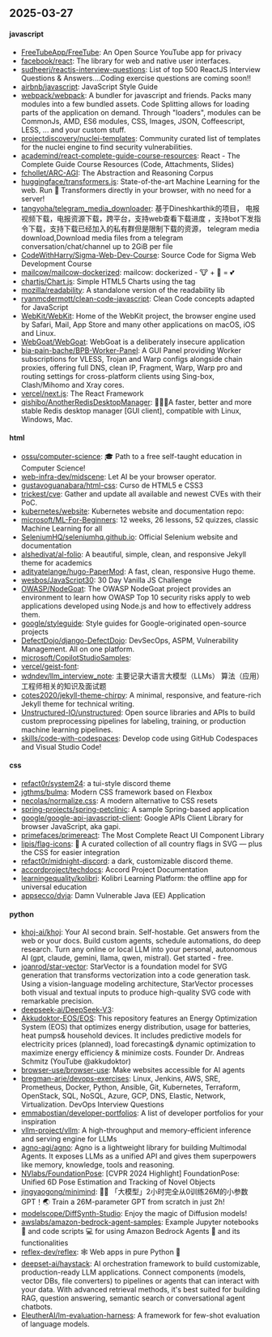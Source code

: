 ## 2025-03-27

#### javascript
* [FreeTubeApp/FreeTube](https://github.com/FreeTubeApp/FreeTube): An Open Source YouTube app for privacy
* [facebook/react](https://github.com/facebook/react): The library for web and native user interfaces.
* [sudheerj/reactjs-interview-questions](https://github.com/sudheerj/reactjs-interview-questions): List of top 500 ReactJS Interview Questions & Answers....Coding exercise questions are coming soon!!
* [airbnb/javascript](https://github.com/airbnb/javascript): JavaScript Style Guide
* [webpack/webpack](https://github.com/webpack/webpack): A bundler for javascript and friends. Packs many modules into a few bundled assets. Code Splitting allows for loading parts of the application on demand. Through "loaders", modules can be CommonJs, AMD, ES6 modules, CSS, Images, JSON, Coffeescript, LESS, ... and your custom stuff.
* [projectdiscovery/nuclei-templates](https://github.com/projectdiscovery/nuclei-templates): Community curated list of templates for the nuclei engine to find security vulnerabilities.
* [academind/react-complete-guide-course-resources](https://github.com/academind/react-complete-guide-course-resources): React - The Complete Guide Course Resources (Code, Attachments, Slides)
* [fchollet/ARC-AGI](https://github.com/fchollet/ARC-AGI): The Abstraction and Reasoning Corpus
* [huggingface/transformers.js](https://github.com/huggingface/transformers.js): State-of-the-art Machine Learning for the web. Run 🤗 Transformers directly in your browser, with no need for a server!
* [tangyoha/telegram_media_downloader](https://github.com/tangyoha/telegram_media_downloader): 基于Dineshkarthik的项目， 电报视频下载，电报资源下载，跨平台，支持web查看下载进度 ，支持bot下发指令下载，支持下载已经加入的私有群但是限制下载的资源， telegram media download,Download media files from a telegram conversation/chat/channel up to 2GiB per file
* [CodeWithHarry/Sigma-Web-Dev-Course](https://github.com/CodeWithHarry/Sigma-Web-Dev-Course): Source Code for Sigma Web Development Course
* [mailcow/mailcow-dockerized](https://github.com/mailcow/mailcow-dockerized): mailcow: dockerized - 🐮 + 🐋 = 💕
* [chartjs/Chart.js](https://github.com/chartjs/Chart.js): Simple HTML5 Charts using the <canvas> tag
* [mozilla/readability](https://github.com/mozilla/readability): A standalone version of the readability lib
* [ryanmcdermott/clean-code-javascript](https://github.com/ryanmcdermott/clean-code-javascript): Clean Code concepts adapted for JavaScript
* [WebKit/WebKit](https://github.com/WebKit/WebKit): Home of the WebKit project, the browser engine used by Safari, Mail, App Store and many other applications on macOS, iOS and Linux.
* [WebGoat/WebGoat](https://github.com/WebGoat/WebGoat): WebGoat is a deliberately insecure application
* [bia-pain-bache/BPB-Worker-Panel](https://github.com/bia-pain-bache/BPB-Worker-Panel): A GUI Panel providing Worker subscriptions for VLESS, Trojan and Warp configs alongside chain proxies, offering full DNS, clean IP, Fragment, Warp, Warp pro and routing settings for cross-platform clients using Sing-box, Clash/Mihomo and Xray cores.
* [vercel/next.js](https://github.com/vercel/next.js): The React Framework
* [qishibo/AnotherRedisDesktopManager](https://github.com/qishibo/AnotherRedisDesktopManager): 🚀🚀🚀A faster, better and more stable Redis desktop manager [GUI client], compatible with Linux, Windows, Mac.

#### html
* [ossu/computer-science](https://github.com/ossu/computer-science): 🎓 Path to a free self-taught education in Computer Science!
* [web-infra-dev/midscene](https://github.com/web-infra-dev/midscene): Let AI be your browser operator.
* [gustavoguanabara/html-css](https://github.com/gustavoguanabara/html-css): Curso de HTML5 e CSS3
* [trickest/cve](https://github.com/trickest/cve): Gather and update all available and newest CVEs with their PoC.
* [kubernetes/website](https://github.com/kubernetes/website): Kubernetes website and documentation repo:
* [microsoft/ML-For-Beginners](https://github.com/microsoft/ML-For-Beginners): 12 weeks, 26 lessons, 52 quizzes, classic Machine Learning for all
* [SeleniumHQ/seleniumhq.github.io](https://github.com/SeleniumHQ/seleniumhq.github.io): Official Selenium website and documentation
* [alshedivat/al-folio](https://github.com/alshedivat/al-folio): A beautiful, simple, clean, and responsive Jekyll theme for academics
* [adityatelange/hugo-PaperMod](https://github.com/adityatelange/hugo-PaperMod): A fast, clean, responsive Hugo theme.
* [wesbos/JavaScript30](https://github.com/wesbos/JavaScript30): 30 Day Vanilla JS Challenge
* [OWASP/NodeGoat](https://github.com/OWASP/NodeGoat): The OWASP NodeGoat project provides an environment to learn how OWASP Top 10 security risks apply to web applications developed using Node.js and how to effectively address them.
* [google/styleguide](https://github.com/google/styleguide): Style guides for Google-originated open-source projects
* [DefectDojo/django-DefectDojo](https://github.com/DefectDojo/django-DefectDojo): DevSecOps, ASPM, Vulnerability Management. All on one platform.
* [microsoft/CopilotStudioSamples](https://github.com/microsoft/CopilotStudioSamples): 
* [vercel/geist-font](https://github.com/vercel/geist-font): 
* [wdndev/llm_interview_note](https://github.com/wdndev/llm_interview_note): 主要记录大语言大模型（LLMs） 算法（应用）工程师相关的知识及面试题
* [cotes2020/jekyll-theme-chirpy](https://github.com/cotes2020/jekyll-theme-chirpy): A minimal, responsive, and feature-rich Jekyll theme for technical writing.
* [Unstructured-IO/unstructured](https://github.com/Unstructured-IO/unstructured): Open source libraries and APIs to build custom preprocessing pipelines for labeling, training, or production machine learning pipelines.
* [skills/code-with-codespaces](https://github.com/skills/code-with-codespaces): Develop code using GitHub Codespaces and Visual Studio Code!

#### css
* [refact0r/system24](https://github.com/refact0r/system24): a tui-style discord theme
* [jgthms/bulma](https://github.com/jgthms/bulma): Modern CSS framework based on Flexbox
* [necolas/normalize.css](https://github.com/necolas/normalize.css): A modern alternative to CSS resets
* [spring-projects/spring-petclinic](https://github.com/spring-projects/spring-petclinic): A sample Spring-based application
* [google/google-api-javascript-client](https://github.com/google/google-api-javascript-client): Google APIs Client Library for browser JavaScript, aka gapi.
* [primefaces/primereact](https://github.com/primefaces/primereact): The Most Complete React UI Component Library
* [lipis/flag-icons](https://github.com/lipis/flag-icons): 🎏 A curated collection of all country flags in SVG — plus the CSS for easier integration
* [refact0r/midnight-discord](https://github.com/refact0r/midnight-discord): a dark, customizable discord theme.
* [accordproject/techdocs](https://github.com/accordproject/techdocs): Accord Project Documentation
* [learningequality/kolibri](https://github.com/learningequality/kolibri): Kolibri Learning Platform: the offline app for universal education
* [appsecco/dvja](https://github.com/appsecco/dvja): Damn Vulnerable Java (EE) Application

#### python
* [khoj-ai/khoj](https://github.com/khoj-ai/khoj): Your AI second brain. Self-hostable. Get answers from the web or your docs. Build custom agents, schedule automations, do deep research. Turn any online or local LLM into your personal, autonomous AI (gpt, claude, gemini, llama, qwen, mistral). Get started - free.
* [joanrod/star-vector](https://github.com/joanrod/star-vector): StarVector is a foundation model for SVG generation that transforms vectorization into a code generation task. Using a vision-language modeling architecture, StarVector processes both visual and textual inputs to produce high-quality SVG code with remarkable precision.
* [deepseek-ai/DeepSeek-V3](https://github.com/deepseek-ai/DeepSeek-V3): 
* [Akkudoktor-EOS/EOS](https://github.com/Akkudoktor-EOS/EOS): This repository features an Energy Optimization System (EOS) that optimizes energy distribution, usage for batteries, heat pumps& household devices. It includes predictive models for electricity prices (planned), load forecasting& dynamic optimization to maximize energy efficiency & minimize costs. Founder Dr. Andreas Schmitz (YouTube @akkudoktor)
* [browser-use/browser-use](https://github.com/browser-use/browser-use): Make websites accessible for AI agents
* [bregman-arie/devops-exercises](https://github.com/bregman-arie/devops-exercises): Linux, Jenkins, AWS, SRE, Prometheus, Docker, Python, Ansible, Git, Kubernetes, Terraform, OpenStack, SQL, NoSQL, Azure, GCP, DNS, Elastic, Network, Virtualization. DevOps Interview Questions
* [emmabostian/developer-portfolios](https://github.com/emmabostian/developer-portfolios): A list of developer portfolios for your inspiration
* [vllm-project/vllm](https://github.com/vllm-project/vllm): A high-throughput and memory-efficient inference and serving engine for LLMs
* [agno-agi/agno](https://github.com/agno-agi/agno): Agno is a lightweight library for building Multimodal Agents. It exposes LLMs as a unified API and gives them superpowers like memory, knowledge, tools and reasoning.
* [NVlabs/FoundationPose](https://github.com/NVlabs/FoundationPose): [CVPR 2024 Highlight] FoundationPose: Unified 6D Pose Estimation and Tracking of Novel Objects
* [jingyaogong/minimind](https://github.com/jingyaogong/minimind): 🚀🚀 「大模型」2小时完全从0训练26M的小参数GPT！🌏 Train a 26M-parameter GPT from scratch in just 2h!
* [modelscope/DiffSynth-Studio](https://github.com/modelscope/DiffSynth-Studio): Enjoy the magic of Diffusion models!
* [awslabs/amazon-bedrock-agent-samples](https://github.com/awslabs/amazon-bedrock-agent-samples): Example Jupyter notebooks 📓 and code scripts 💻 for using Amazon Bedrock Agents 🤖 and its functionalities
* [reflex-dev/reflex](https://github.com/reflex-dev/reflex): 🕸️ Web apps in pure Python 🐍
* [deepset-ai/haystack](https://github.com/deepset-ai/haystack): AI orchestration framework to build customizable, production-ready LLM applications. Connect components (models, vector DBs, file converters) to pipelines or agents that can interact with your data. With advanced retrieval methods, it's best suited for building RAG, question answering, semantic search or conversational agent chatbots.
* [EleutherAI/lm-evaluation-harness](https://github.com/EleutherAI/lm-evaluation-harness): A framework for few-shot evaluation of language models.
